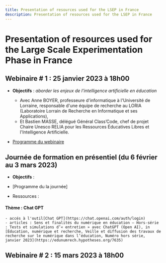 ```yaml
---
title: Presentation of resources used for the LSEP in France
description: Presentation of resources used for the LSEP in France
---
```

# Presentation of resources used for the Large Scale Experimentation Phase in France

## Webinaire # 1 : 25 janvier 2023 à 18h00

- **Objectifs** : *aborder les enjeux de l’intelligence artificielle en éducation*
    - Avec Anne BOYER, professeure d'informatique à l'Université de Lorraine, responsable d'une équipe de recherche au LORIA (Laboratoire Lorrain de Recherche en Informatique et ses Applications),
    - Et Bastien MASSE,	délégué Général Class’Code, chef de projet Chaire Unesco RELIA pour les Ressources Éducatives Libres et l'Intelligence Artificielle.

- [Programme du webinaire](./Documents/AI4T-LSEP-Webinaire1-France-programme.pdf)

## Journée de formation en présentiel (du 6 février au 3 mars 2023)

- **Objectifs** :

- [Programme du la journée]

- Ressources :

#### Thème : Chat GPT
    - accés à l'outil[Chat GPT](https://chat.openai.com/auth/login)
    - articles : Sens et finalités du numérique en éducation – Hors-série : Tests et simulations d’« entretien » avec ChatGPT (Open AI), in [Éducation, numérique et recherche, Veille et diffusion des travaux de recherche sur le numérique dans l’éducation, Numéro hors série, janvier 2023](https://edunumrech.hypotheses.org/7635)

## Webinaire # 2 : 15 mars 2023 à 18h00
